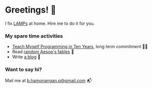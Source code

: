 # Greetings! 👋

I fix [LAMPs](https://en.wikipedia.org/wiki/LAMP_(software_bundle)) at home. Hire me to do it for you.

### My spare time activities

- [Teach Myself Programming in Ten Years](https://www.norvig.com/21-days.html), long term commitment 👨‍🎓
- Read [random Aesop's fables](https://www.aesopfables.com/randfabl.html) 📖
- Write [a blog](https://hamonangann.github.io/) 📝

### Want to say hi?
Mail me at [b.hamonangan.p@gmail.com](mailto:b.hamonangan.p@gmail.com) 📬
<!--
**hamonangann/hamonangann** is a ✨ _special_ ✨ repository because its `README.md` (this file) appears on your GitHub profile.

Here are some ideas to get you started:

- 🔭 I’m currently working on ...
- 🌱 I’m currently learning ...
- 👯 I’m looking to collaborate on ...
- 🤔 I’m looking for help with ...
- 💬 Ask me about ...
- 📫 How to reach me: ...
- 😄 Pronouns: ...
- ⚡ Fun fact: ...
-->
